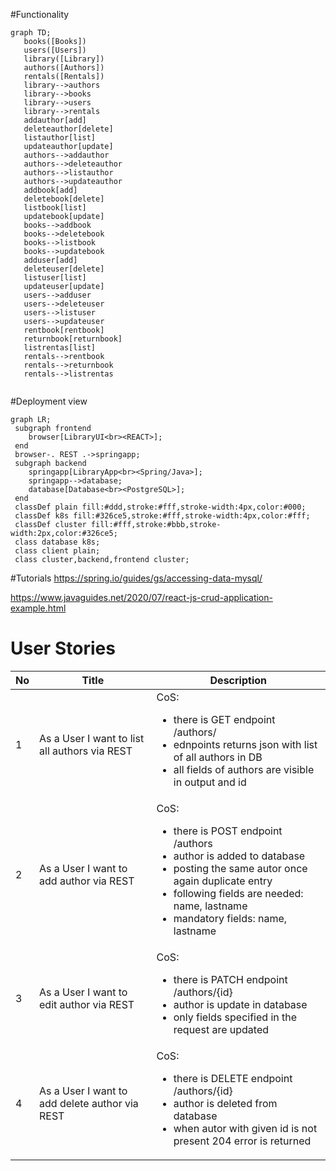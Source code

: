 #Functionality
```mermaid
graph TD;
   books([Books])
   users([Users])
   library([Library])
   authors([Authors])
   rentals([Rentals])
   library-->authors
   library-->books
   library-->users
   library-->rentals
   addauthor[add]
   deleteauthor[delete]
   listauthor[list]
   updateauthor[update]
   authors-->addauthor
   authors-->deleteauthor
   authors-->listauthor
   authors-->updateauthor
   addbook[add]
   deletebook[delete]
   listbook[list]
   updatebook[update]
   books-->addbook
   books-->deletebook
   books-->listbook
   books-->updatebook
   adduser[add]
   deleteuser[delete]
   listuser[list]
   updateuser[update]
   users-->adduser
   users-->deleteuser
   users-->listuser
   users-->updateuser
   rentbook[rentbook]
   returnbook[returnbook]
   listrentas[list]
   rentals-->rentbook
   rentals-->returnbook
   rentals-->listrentas
      
```
#Deployment view
```mermaid
graph LR;
 subgraph frontend
    browser[LibraryUI<br><REACT>];
 end
 browser-. REST .->springapp;
 subgraph backend
    springapp[LibraryApp<br><Spring/Java>];
    springapp-->database;
    database[Database<br><PostgreSQL>];
 end
 classDef plain fill:#ddd,stroke:#fff,stroke-width:4px,color:#000;
 classDef k8s fill:#326ce5,stroke:#fff,stroke-width:4px,color:#fff;
 classDef cluster fill:#fff,stroke:#bbb,stroke-width:2px,color:#326ce5;
 class database k8s;
 class client plain;
 class cluster,backend,frontend cluster;
```
#Tutorials
https://spring.io/guides/gs/accessing-data-mysql/

https://www.javaguides.net/2020/07/react-js-crud-application-example.html


# User Stories
| No  | Title                                          | Description                                                                                                                                                                                                                                      |
|-----|------------------------------------------------|--------------------------------------------------------------------------------------------------------------------------------------------------------------------------------------------------------------------------------------------------|
| 1   | As a User I want to list all authors via REST  | CoS:<ul><li>there is GET endpoint /authors/</li><li>ednpoints returns json with list of all authors in DB</li><li>all fields of authors are visible in output and id</li></ul>                                                                   |
| 2   | As a User I want to add author via REST        | CoS:<ul><li>there is POST endpoint /authors</li><li>author is added to database</li><li>posting the same autor once again duplicate entry</li><li>following fields are needed: name, lastname</li><li>mandatory fields: name, lastname</li></ul> |
| 3   | As a User I want to edit author via REST       | CoS:<ul><li>there is PATCH endpoint /authors/{id}</li><li>author is update in database</li><li>only fields specified in the request are updated</li></ul>                                                                                        |
| 4   | As a User I want to add delete author via REST | CoS:<ul><li>there is DELETE endpoint /authors/{id}</li><li>author is deleted from database</li><li>when autor with given id is not present 204 error is returned</li></ul>                                                                       |


